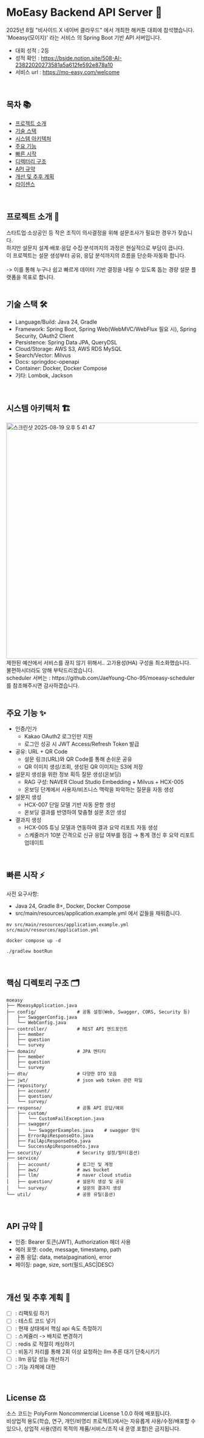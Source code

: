 # MoEasy Backend API Server 🚀
2025년 8월 "비사이드 X 네이버 클라우드" 에서 개최한 해커톤 대회에 참석했습니다.<br>
'Moeasy(모이지)' 라는 서비스 의 Spring Boot 기반 API 서버입니다.

- 대회 성적 : 2등
- 성적 확인 : https://bside.notion.site/508-AI-23822020273581a5a612fe592e878a10
- 서비스 url : https://mo-easy.com/welcome
<br>

## 목차 📚
- [프로젝트 소개](#intro)
- [기술 스택](#tech-stack)
- [시스템 아키텍처](#architecture)
- [주요 기능](#features)
- [빠른 시작](#getting-started)
- [디렉터리 구조](#directory-structure)
- [API 규약](#api-conventions)
- [개선 및 추후 계획](#roadmap)
- [라이센스](#license)

<br>

<a id="intro"></a>
## 프로젝트 소개 📌
스타트업·소상공인 등 작은 조직이 의사결정을 위해 설문조사가 필요한 경우가 잦습니다. <br>
하지만 설문지 설계·배포·응답 수집·분석까지의 과정은 현실적으로 부담이 큽니다. <br>
이 프로젝트는 설문 생성부터 공유, 응답 분석까지의 흐름을 단순화·자동화 합니다.<br><br>
-> 이를 통해 누구나 쉽고 빠르게 데이터 기반 결정을 내릴 수 있도록 돕는 경량 설문 플랫폼을 목표로 합니다.
<br></br>

<a id="tech-stack"></a>
## 기술 스택 🛠️
- Language/Build: Java 24, Gradle
- Framework: Spring Boot, Spring Web(WebMVC/WebFlux 필요 시), Spring Security, OAuth2 Client
- Persistence: Spring Data JPA, QueryDSL
- Cloud/Storage: AWS S3, AWS RDS MySQL
- Search/Vector: Milvus
- Docs: springdoc-openapi
- Container: Docker, Docker Compose
- 기타: Lombok, Jackson
<br>

<a id="architecture"></a>
## 시스템 아키텍처 🏗️
<img width="1645" height="622" alt="스크린샷 2025-08-19 오후 5 41 47" src="https://github.com/user-attachments/assets/e6fa6879-0f15-4151-8398-deaf60edc376" />
제한된 예산에서 서비스를 끊지 않기 위해서.. 고가용성(HA) 구성을 최소화했습니다.<br>
불편하시더라도 양해 부탁드리겠습니다.<br>
scheduler 서버는 : https://github.com/JaeYoung-Cho-95/moeasy-scheduler 를 참조해주시면 감사하겠습니다.
<br><br>

<a id="features"></a>
## 주요 기능 ✨
- 인증/인가
    - Kakao OAuth2 로그인만 지원
    - 로그인 성공 시 JWT Access/Refresh Token 발급
- 공유: URL + QR Code
    - 설문 링크(URL)와 QR Code를 통해 손쉬운 공유
    - QR 이미지 생성/조회, 생성된 QR 이미지는 S3에 저장
- 설문지 생성을 위한 정보 획득 질문 생성(온보딩)
    - RAG 구성: NAVER Cloud Studio Embedding + Milvus + HCX-005
    - 온보딩 단계에서 사용자/비즈니스 맥락을 파악하는 질문을 자동 생성
- 설문지 생성
    - HCX-007 단일 모델 기반 자동 문항 생성
    - 온보딩 결과를 반영하여 맞춤형 설문 초안 생성
- 결과지 생성
    - HCX-005 튜닝 모델과 연동하여 결과 요약 리포트 자동 생성
    - 스케줄러가 10분 간격으로 신규 응답 여부를 점검 → 통계 갱신 후 요약 리포트 업데이트
<br>

<a id="getting-started"></a>
## 빠른 시작 ⚡
사전 요구사항:
- Java 24, Gradle 8+, Docker, Docker Compose
- src/main/resources/application.example.yml 에서 값들을 채워줍니다.
```
mv src/main/resources/application.example.yml src/main/resources/application.yml

docker compose up -d

./gradlew bootRun
```
<br>

<a id="directory-structure"></a>
## 핵심 디렉토리 구조 🗂️
```
moeasy
├── MoeasyApplication.java
├── config/               # 공통 설정(Web, Swagger, CORS, Security 등)
│   ├── SwaggerConfig.java
│   └── WebConfig.java
├── controller/           # REST API 엔드포인트
│   ├── member
│   ├── question
│   └── survey
├── domain/               # JPA 엔티티
│   ├── member
│   ├── question
│   └── survey
├── dto/                  # 다양한 DTO 모음
├── jwt/                  # json web token 관련 파일 
├── repository/
│   ├── account/
│   ├── question/
│   └── survey/
├── response/             # 공통 API 응답/예외
│   ├── custom/
│   │   └── CustomFailException.java
│   ├── swagger/
│   │   └── SwaggerExamples.java    # swagger 양식
│   ├── ErrorApiResponseDto.java
│   ├── FailApiResponseDto.java
│   └── SuccessApiResponseDto.java
├── security/             # Security 설정/필터(옵션)
├── service/
│   ├── account/          # 로그인 및 계정
│   ├── aws/              # aws bucket
│   ├── llm/              # naver cloud studio
│   ├── question/         # 설문지 생성 및 공유
│   └── survey/           # 설문의 결과지 생성
└── util/                 # 공용 유틸(옵션)
```
<br>

<a id="api-conventions"></a>
## API 규약 📐
- 인증: Bearer 토큰(JWT), Authorization 헤더 사용
- 에러 포맷: code, message, timestamp, path
- 공통 응답: data, meta(pagination), error
- 페이징: page, size, sort(필드,ASC|DESC)
<br>

<a id="roadmap"></a>
## 개선 및 추후 계획 🧭
- [ ] : 리팩토링 하기
- [ ] : 테스트 코드 넣기
- [ ] : 현재 상태에서 핵심 api 속도 측정하기
- [ ] : 스케쥴러 -> 배치로 변경하기
- [ ] : redis 로 적절히 캐싱하기
- [ ] : 비동기 처리를 통해 2회 이상 요청하는 llm 추론 대기 단축시키기
- [ ] : llm 응답 성능 개선하기
- [ ] : 기능 자체에 대한 
<br>

<a id="license"></a>
## License ⚖️
소스 코드는 PolyForm Noncommercial License 1.0.0 하에 배포됩니다.  
비상업적 용도(학습, 연구, 개인/비영리 프로젝트)에서는 자유롭게 사용/수정/배포할 수 있으나,
상업적 사용(영리 목적의 제품/서비스/조직 내 운영 포함)은 금지됩니다.
